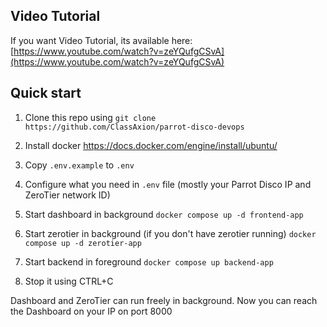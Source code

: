 ## Video Tutorial

If you want Video Tutorial, its available here: [https://www.youtube.com/watch?v=zeYQufgCSvA](https://www.youtube.com/watch?v=zeYQufgCSvA)

## Quick start

1. Clone this repo using `git clone https://github.com/ClassAxion/parrot-disco-devops`

2. Install docker https://docs.docker.com/engine/install/ubuntu/

3. Copy `.env.example` to `.env`

4. Configure what you need in `.env` file (mostly your Parrot Disco IP and ZeroTier network ID)

5. Start dashboard in background `docker compose up -d frontend-app`

6. Start zerotier in background (if you don't have zerotier running) `docker compose up -d zerotier-app`

7. Start backend in foreground `docker compose up backend-app`

8. Stop it using CTRL+C

Dashboard and ZeroTier can run freely in background.
Now you can reach the Dashboard on your IP on port 8000
